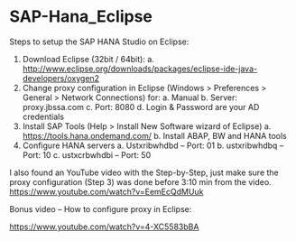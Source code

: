 # SAP-Hana_Eclipse

Steps to setup the SAP HANA Studio on Eclipse:
1)	Download Eclipse (32bit / 64bit):
a.	http://www.eclipse.org/downloads/packages/eclipse-ide-java-developers/oxygen2
2)	Change proxy configuration in Eclipse (Windows > Preferences > General > Network Connections) for:
a.	Manual
b.	Server: proxy.jbssa.com
c.	Port: 8080
d.	Login & Password are your AD credentials
3)	Install SAP Tools (Help > Install New Software wizard of Eclipse)
a.	https://tools.hana.ondemand.com/
b.	Install ABAP, BW and HANA tools
4)	Configure HANA servers
a.	Ustxribwhdbd – Port: 01
b.	ustxribwhdbq – Port: 10
c.	ustxcrbwhdbi – Port: 50
















I also found an YouTube video with the Step-by-Step, just make sure the proxy configuration (Step 3) was done before 3:10 min from the video.
https://www.youtube.com/watch?v=EemEcQdMUuk

Bonus video – How to configure proxy in Eclipse:

https://www.youtube.com/watch?v=4-XC5583bBA



